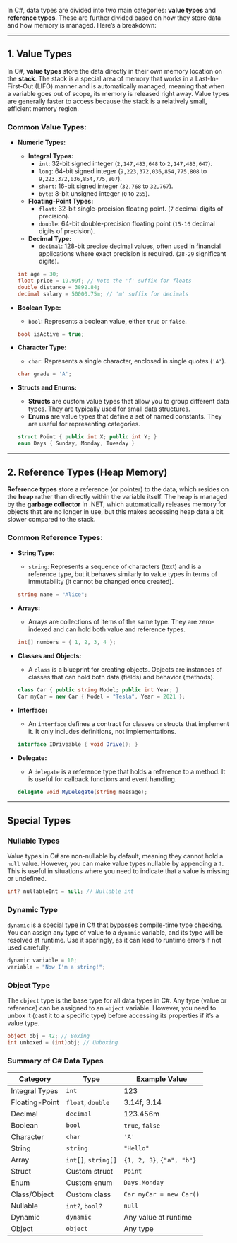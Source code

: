 In C#, data types are divided into two main categories: **value types** and **reference types**. These are further divided based on how they store data and how memory is managed. Here’s a breakdown:

---

## 1. Value Types

In C#, **value types** store the data directly in their own memory location on the **stack**. The stack is a special area of memory that works in a Last-In-First-Out (LIFO) manner and is automatically managed, meaning that when a variable goes out of scope, its memory is released right away. Value types are generally faster to access because the stack is a relatively small, efficient memory region.

### Common Value Types:

- **Numeric Types:**
    - **Integral Types:**
        - `int`: 32-bit signed integer (`2,147,483,648` to `2,147,483,647`).
        - `long`: 64-bit signed integer (`9,223,372,036,854,775,808` to `9,223,372,036,854,775,807`).
        - `short`: 16-bit signed integer (`32,768` to `32,767`).
        - `byte`: 8-bit unsigned integer (`0` to `255`).
    - **Floating-Point Types:**
        - `float`: 32-bit single-precision floating point. (`7` decimal digits of precision).
        - `double`: 64-bit double-precision floating point (`15-16` decimal digits of precision).
    - **Decimal Type:**
        - `decimal`: 128-bit precise decimal values, often used in financial applications where exact precision is required. (`28-29` significant digits).
    
    ```csharp
    int age = 30;
    float price = 19.99f; // Note the 'f' suffix for floats
    double distance = 3892.84;
    decimal salary = 50000.75m; // 'm' suffix for decimals
    ```
    
- **Boolean Type:**
    - `bool`: Represents a boolean value, either `true` or `false`.
    
    ```csharp
    bool isActive = true;
    ```
    
- **Character Type:**
    - `char`: Represents a single character, enclosed in single quotes (`'A'`).
    
    ```csharp
    char grade = 'A';
    ```
    
- **Structs and Enums:**
    - **Structs** are custom value types that allow you to group different data types. They are typically used for small data structures.
    - **Enums** are value types that define a set of named constants. They are useful for representing categories.
    
    ```csharp
    struct Point { public int X; public int Y; }
    enum Days { Sunday, Monday, Tuesday }
    ```
    

---

## 2. Reference Types (Heap Memory)

**Reference types** store a reference (or pointer) to the data, which resides on the **heap** rather than directly within the variable itself. The heap is managed by the **garbage collector** in .NET, which automatically releases memory for objects that are no longer in use, but this makes accessing heap data a bit slower compared to the stack.

### Common Reference Types:

- **String Type:**
    - `string`: Represents a sequence of characters (text) and is a reference type, but it behaves similarly to value types in terms of immutability (it cannot be changed once created).
    
    ```csharp
    string name = "Alice";
    ```
    
- **Arrays:**
    - Arrays are collections of items of the same type. They are zero-indexed and can hold both value and reference types.
    
    ```csharp
    int[] numbers = { 1, 2, 3, 4 };
    ```
    
- **Classes and Objects:**
    - A `class` is a blueprint for creating objects. Objects are instances of classes that can hold both data (fields) and behavior (methods).
    
    ```csharp
    class Car { public string Model; public int Year; }
    Car myCar = new Car { Model = "Tesla", Year = 2021 };
    ```
    
- **Interface:**
    - An `interface` defines a contract for classes or structs that implement it. It only includes definitions, not implementations.
    
    ```csharp
    interface IDriveable { void Drive(); }
    ```
    
- **Delegate:**
    - A `delegate` is a reference type that holds a reference to a method. It is useful for callback functions and event handling.
    
    ```csharp
    delegate void MyDelegate(string message);
    ```
    

---

## Special Types

### **Nullable Types**

Value types in C# are non-nullable by default, meaning they cannot hold a `null` value. However, you can make value types nullable by appending a `?`. This is useful in situations where you need to indicate that a value is missing or undefined.

```csharp
int? nullableInt = null; // Nullable int
```

### **Dynamic Type**

`dynamic` is a special type in C# that bypasses compile-time type checking. You can assign any type of value to a `dynamic` variable, and its type will be resolved at runtime. Use it sparingly, as it can lead to runtime errors if not used carefully.

```csharp
dynamic variable = 10;
variable = "Now I'm a string!";

```

### **Object Type**

The `object` type is the base type for all data types in C#. Any type (value or reference) can be assigned to an `object` variable. However, you need to unbox it (cast it to a specific type) before accessing its properties if it’s a value type.

```csharp
object obj = 42; // Boxing
int unboxed = (int)obj; // Unboxing
```

### **Summary of C# Data Types**

| Category | Type | Example Value |
| --- | --- | --- |
| Integral Types | `int` | 123 |
| Floating-Point | `float`, `double` | 3.14f, 3.14 |
| Decimal | `decimal` | 123.456m |
| Boolean | `bool` | `true`, `false` |
| Character | `char` | `'A'` |
| String | `string` | `"Hello"` |
| Array | `int[]`, `string[]` | `{1, 2, 3}`, `{"a", "b"}` |
| Struct | Custom struct | `Point` |
| Enum | Custom enum | `Days.Monday` |
| Class/Object | Custom class | `Car myCar = new Car()` |
| Nullable | `int?`, `bool?` | `null` |
| Dynamic | `dynamic` | Any value at runtime |
| Object | `object` | Any type |